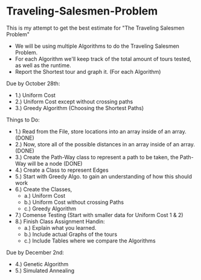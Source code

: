 # Traveling-Salesmen-Problem
This is my attempt to get the best estimate for "The Traveling Salesmen Problem"

- We will be using multiple Algorithms to do the Traveling Salesmen Problem. 
- For each Algorithm we'll keep track of the total amount of tours tested, as well as the runtime.
- Report the Shortest tour and graph it. (For each Algorithm)

Due by October 28th:

- 1.) Uniform Cost
- 2.) Uniform Cost except without crossing paths
- 3.) Greedy Algorithm (Choosing the Shortest Paths)

Things to Do:

- 1.) Read from the File, store locations into an array inside of an array. 					(DONE)
- 2.) Now, store all of the possible distances in an array inside of an array. 					(DONE)
- 3.) Create the Path-Way class to represent a path to be taken, the Path-Way will be a node	(DONE)
- 4.) Create a Class to represent Edges
- 5.) Start with Greedy Algo. to gain an understanding of how this should work
- 6.) Create the Classes,
    - a.) Uniform Cost 
    - b.) Uniform Cost without crossing Paths
    - c.) Greedy Algorithm
- 7.) Comense Testing (Start with smaller data for Uniform Cost 1 & 2)
- 8.) Finish Class Assignment Handin:
    - a.) Explain what you learned.
    - b.) Include actual Graphs of the tours
    - c.) Include Tables where we compare the Algorithms

Due by December 2nd:

- 4.) Genetic Algorithm
- 5.) Simulated Annealing
